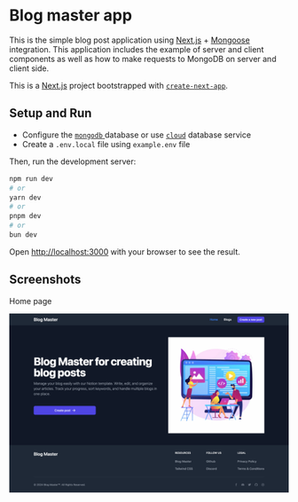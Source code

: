 # Blog master app

This is the simple blog post application using [Next.js](https://nextjs.org/) + [Mongoose](https://mongoosejs.com/) integration. This application includes the example of server and client components as well as how to make requests to MongoDB on server and client side.

This is a [Next.js](https://nextjs.org/) project bootstrapped with [`create-next-app`](https://github.com/vercel/next.js/tree/canary/packages/create-next-app).

## Setup and Run

- Configure the [`mongodb` ](https://www.mongodb.com/docs/manual/administration/install-community/) database or use [`cloud`](https://www.mongodb.com/products/platform/cloud) database service
- Create a `.env.local` file using `example.env` file

Then, run the development server:

```bash
npm run dev
# or
yarn dev
# or
pnpm dev
# or
bun dev
```

Open [http://localhost:3000](http://localhost:3000) with your browser to see the result.


## Screenshots

Home page

![](https://github.com/jitender0514/nextjs-blog-post/blob/main/docs/blog-master.png)

